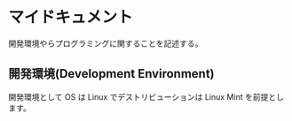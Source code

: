 # マイドキュメント

開発環境やらプログラミングに関することを記述する。

## 開発環境(Development Environment)

開発環境として OS は Linux でデストリビューションは Linux Mint を前提とします。
